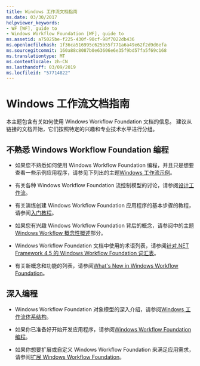 ```yaml
---
title: Windows 工作流文档指南
ms.date: 03/30/2017
helpviewer_keywords:
- WF [WF], guide to
- Windows Workflow Foundation [WF], guide to
ms.assetid: a75025be-f225-430f-90cf-98f7022db436
ms.openlocfilehash: 1f36ca516995c625b55f771a6a49e62f2d9d6efa
ms.sourcegitcommit: 160a88c8087b0e63606e6e35f9bd57fa5f69c168
ms.translationtype: MT
ms.contentlocale: zh-CN
ms.lasthandoff: 03/09/2019
ms.locfileid: "57714822"
---
```

# <a name="guide-to-the-windows-workflow-documentation"></a>Windows 工作流文档指南
本主题包含有关如何使用 Windows Workflow Foundation 文档的信息。 建议从链接的文档开始，它们按照特定的兴趣和专业技术水平进行分组。  
  
## <a name="new-to-windows-workflow-foundation-programming"></a>不熟悉 Windows Workflow Foundation 编程  
  
-   如果您不熟悉如何使用 Windows Workflow Foundation 编程，并且只是想要查看一些示例应用程序，请参见下列出的主题[Windows 工作流示例](./samples/index.md)。  
  
-   有关各种 Windows Workflow Foundation 流控制模型的讨论，请参阅[设计工作流](designing-workflows.md)。  
  
-   有关演练创建 Windows Workflow Foundation 应用程序的基本步骤的教程，请参阅[入门教程](getting-started-tutorial.md)。  
  
-   如果您有兴趣 Windows Workflow Foundation 背后的概念，请参阅中的主题[Windows Workflow 概念性概述](conceptual-overview.md)部分。  
  
-   Windows Workflow Foundation 文档中使用的术语列表，请参阅[针对.NET Framework 4.5 的 Windows Workflow Foundation 词汇表](glossary.md)。  
  
-   有关新概念和功能的列表，请参阅[What's New in Windows Workflow Foundation](whats-new.md)。  
  
## <a name="programming-in-depth"></a>深入编程  
  
-   Windows Workflow Foundation 对象模型的深入介绍，请参阅[Windows 工作流体系结构](architecture.md)。  
  
-   如果你已准备好开始开发应用程序，请参阅[Windows Workflow Foundation 编程](programming.md)。  
  
-   如果你想要扩展或自定义 Windows Workflow Foundation 来满足应用需求，请参阅[扩展 Windows Workflow Foundation](extend.md)。
